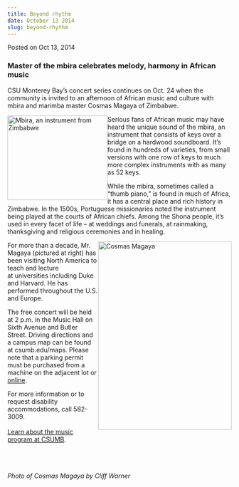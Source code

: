 ```yaml
---
title: Beyond rhythm
date: October 13 2014
slug: beyond-rhythm
---
```





<span class="date">Posted on Oct 13, 2014    </span>
<h3>Master of the mbira celebrates melody, harmony in African
music</h3>
<p>CSU Monterey Bay&#x2019;s concert series continues on Oct. 24 when the
community is invited to an afternoon of African music and culture
with mbira and marimba master Cosmas Magaya of Zimbabwe.</p>
<p><img alt="Mbira, an instrument from Zimbabwe" src="http://news.csumb.edu/sites/default/files/65/attachments/news/images/mbira.png" style="width:225px; height:190px; float:left">Serious fans of
African music may have heard the unique sound of the mbira, an
instrument that consists of keys over a bridge on a hardwood
soundboard. It&#x2019;s found in hundreds of varieties, from small
versions with one row of keys to much more complex instruments with
as many as 52 keys.</img></p>
<p>While the mbira, sometimes called a &#x201C;thumb piano,&#x201D; is found in
much of Africa, it has a central place and rich history in
Zimbabwe. In the 1500s, Portuguese missionaries noted the
instrument being played at the courts of African chiefs. Among the
Shona people, it&#x2019;s used in every facet of life &#x2013; at weddings and
funerals, at rainmaking, thanksgiving and religious ceremonies and
in healing.</p>
<p><img alt="Cosmas Magaya" src="http://news.csumb.edu/sites/default/files/65/attachments/news/images/cosmasmagaya.jpg" style="float:right; width:300px; height:423px"/></p>
<p>For more than a decade, Mr. Magaya (pictured at right) has been
visiting North America to teach and lecture at&#xA0;universities
including Duke and Harvard. He has performed throughout the U.S.
and Europe.</p>
<p>The free concert will be held at 2 p.m. in the Music Hall on
Sixth Avenue and Butler Street. Driving directions and a campus map
can be found at csumb.edu/maps. Please note that a parking permit
must be purchased from a machine on the adjacent lot or <a href="http://parking.csumb.edu/buy-permit" rel="nofollow">online</a>.</p>
<p>For more information or to request disability accommodations,
call 582-3009.<br>
<br>
<a href="http://csumb.edu/music" rel="nofollow">Learn about the
music program at CSUMB</a>.</br></br></p>
<p class="small"><br>
<br>
<em>Photo of Cosmas Magaya by Cliff Warner</em></br></br></p>





